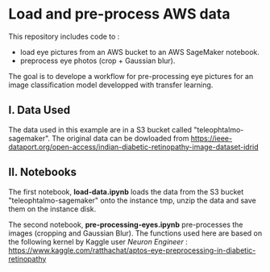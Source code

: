 # Load and pre-process AWS data

This repository includes code to :
- load eye pictures from an AWS bucket to an AWS SageMaker notebook.
- preprocess eye photos (crop + Gaussian blur).

The  goal is to develope a workflow for pre-processing eye pictures for an image classification model developped with transfer learning.

## I. Data Used

The data used in this example are in a S3 bucket called "teleophtalmo-sagemaker". 
The original data can be dowloaded from https://ieee-dataport.org/open-access/indian-diabetic-retinopathy-image-dataset-idrid

## II. Notebooks

The first notebook, **load-data.ipynb** loads the data from the S3 bucket "teleophtalmo-sagemaker" onto the instance tmp, unzip the data and save them on the instance disk.

The second notebook, **pre-processing-eyes.ipynb** pre-processes the images (cropping and Gaussian Blur). 
The functions used here are based on the following kernel by Kaggle user *Neuron Engineer* : https://www.kaggle.com/ratthachat/aptos-eye-preprocessing-in-diabetic-retinopathy 
